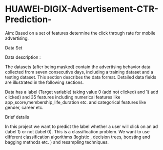 # HUAWEI-DIGIX-Advertisement-CTR-Prediction-

Aim: Based on a set of features determine the click through rate for  mobile advertising. 

Data Set

Data description : 

The datasets (after being masked) contain the advertising behavior data collected from seven consecutive days, including a training dataset and a testing dataset. This section describes the data format. Detailed data fields are illustrated in the following sections.

Data has a label (Target variable) taking value 0 (add not clicked) and 1( add clicked) and 35 features including numerical features like app_score,membership_life_duration etc. and categorical features like gender, career etc. 
  
Brief details 

In this project we want to predict the label whether a user will click on an ad (label 1) or not (label 0). This is a classification problem. 
We want to use different classification algorithms (logistic , decision trees, boosting and bagging methods etc. ) and resampling techniques. 

